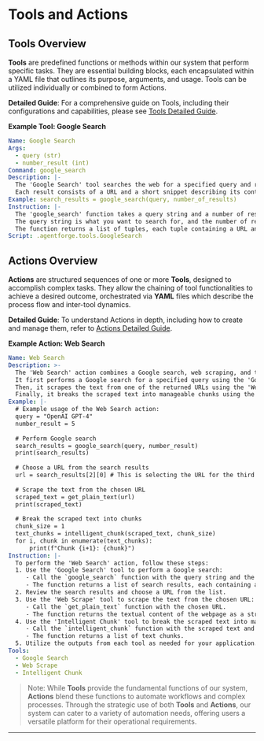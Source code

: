 # **Tools and Actions**

## **Tools Overview**

**Tools** are predefined functions or methods within our system that perform specific tasks. They are essential building blocks, each encapsulated within a YAML file that outlines its purpose, arguments, and usage. Tools can be utilized individually or combined to form Actions.

**Detailed Guide**: For a comprehensive guide on Tools, including their configurations and capabilities, please see [Tools Detailed Guide](Tools.md).

**Example Tool: Google Search**
```yaml
Name: Google Search
Args: 
  - query (str)
  - number_result (int)
Command: google_search
Description: |-
  The 'Google Search' tool searches the web for a specified query and retrieves a set number of results.
  Each result consists of a URL and a short snippet describing its contents.
Example: search_results = google_search(query, number_of_results)
Instruction: |-
  The 'google_search' function takes a query string and a number of results as inputs.
  The query string is what you want to search for, and the number of results is how many search results you want returned.
  The function returns a list of tuples, each tuple containing a URL and a snippet description of a search result.
Script: .agentforge.tools.GoogleSearch
```

## **Actions Overview**

**Actions** are structured sequences of one or more **Tools**, designed to accomplish complex tasks. They allow the chaining of tool functionalities to achieve a desired outcome, orchestrated via **YAML** files which describe the process flow and inter-tool dynamics.

**Detailed Guide**: To understand Actions in depth, including how to create and manage them, refer to [Actions Detailed Guide](Actions.md).

**Example Action: Web Search**
```yaml
Name: Web Search
Description: >-
  The 'Web Search' action combines a Google search, web scraping, and text chunking operations. 
  It first performs a Google search for a specified query using the 'Google Search' tool. 
  Then, it scrapes the text from one of the returned URLs using the 'Web Scrape' tool. 
  Finally, it breaks the scraped text into manageable chunks using the 'Intelligent Chunk' tool.
Example: |-
  # Example usage of the Web Search action:
  query = "OpenAI GPT-4"
  number_result = 5
  
  # Perform Google search
  search_results = google_search(query, number_result)
  print(search_results)
  
  # Choose a URL from the search results
  url = search_results[2][0] # This is selecting the URL for the third result in the dictionary
  
  # Scrape the text from the chosen URL
  scraped_text = get_plain_text(url)
  print(scraped_text)
  
  # Break the scraped text into chunks
  chunk_size = 1
  text_chunks = intelligent_chunk(scraped_text, chunk_size)
  for i, chunk in enumerate(text_chunks):
      print(f"Chunk {i+1}: {chunk}")
Instruction: |-
  To perform the 'Web Search' action, follow these steps:
  1. Use the 'Google Search' tool to perform a Google search:
     - Call the `google_search` function with the query string and the number of results to retrieve.
     - The function returns a list of search results, each containing a URL and a snippet.
  2. Review the search results and choose a URL from the list.
  3. Use the 'Web Scrape' tool to scrape the text from the chosen URL:
     - Call the `get_plain_text` function with the chosen URL.
     - The function returns the textual content of the webpage as a string.
  4. Use the 'Intelligent Chunk' tool to break the scraped text into manageable chunks:
     - Call the `intelligent_chunk` function with the scraped text and the desired chunk size.
     - The function returns a list of text chunks.
  5. Utilize the outputs from each tool as needed for your application.
Tools:
  - Google Search
  - Web Scrape
  - Intelligent Chunk

```

>Note: While **Tools** provide the fundamental functions of our system, **Actions** blend these functions to automate workflows and complex processes. Through the strategic use of both **Tools** and **Actions**, our system can cater to a variety of automation needs, offering users a versatile platform for their operational requirements.

---
